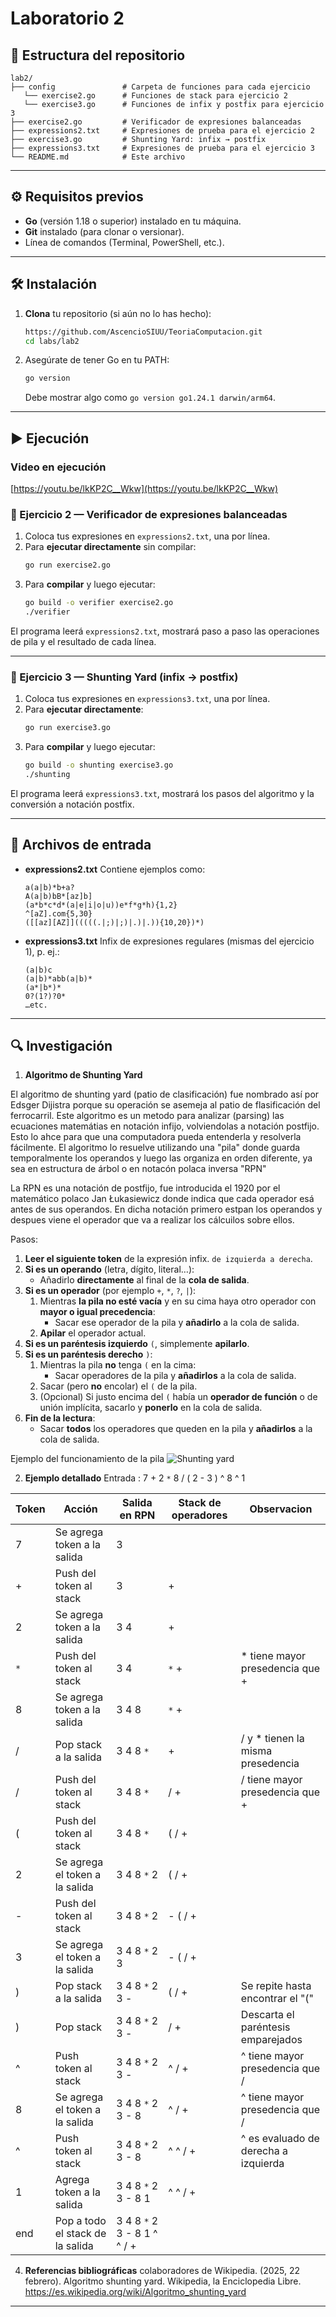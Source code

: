 # Laboratorio 2

## 📁 Estructura del repositorio

```
lab2/
├── config               # Carpeta de funciones para cada ejercicio
   └── exercise2.go      # Funciones de stack para ejercicio 2
   └── exercise3.go      # Funciones de infix y postfix para ejercicio 3
├── exercise2.go         # Verificador de expresiones balanceadas
├── expressions2.txt     # Expresiones de prueba para el ejercicio 2
├── exercise3.go         # Shunting Yard: infix → postfix
├── expressions3.txt     # Expresiones de prueba para el ejercicio 3
└── README.md            # Este archivo
```

---

## ⚙️ Requisitos previos

- **Go** (versión 1.18 o superior) instalado en tu máquina.
- **Git** instalado (para clonar o versionar).
- Línea de comandos (Terminal, PowerShell, etc.).

---

## 🛠️ Instalación

1. **Clona** tu repositorio (si aún no lo has hecho):
   ```bash
   https://github.com/AscencioSIUU/TeoriaComputacion.git
   cd labs/lab2
   ```
2. Asegúrate de tener Go en tu PATH:
   ```bash
   go version
   ```
   Debe mostrar algo como `go version go1.24.1 darwin/arm64`.

---

## ▶️ Ejecución

### Video en ejecución

[https://youtu.be/lkKP2C__Wkw](https://youtu.be/lkKP2C__Wkw)

### 🔹 Ejercicio 2 — Verificador de expresiones balanceadas

1. Coloca tus expresiones en `expressions2.txt`, una por línea.
2. Para **ejecutar directamente** sin compilar:
   ```bash
   go run exercise2.go
   ```
3. Para **compilar** y luego ejecutar:
   ```bash
   go build -o verifier exercise2.go
   ./verifier
   ```

El programa leerá `expressions2.txt`, mostrará paso a paso las operaciones de pila y el resultado de cada línea.

---

### 🔹 Ejercicio 3 — Shunting Yard (infix → postfix)

1. Coloca tus expresiones en `expressions3.txt`, una por línea.
2. Para **ejecutar directamente**:
   ```bash
   go run exercise3.go
   ```
3. Para **compilar** y luego ejecutar:
   ```bash
   go build -o shunting exercise3.go
   ./shunting
   ```

El programa leerá `expressions3.txt`, mostrará los pasos del algoritmo y la conversión a notación postfix.

---

## 📄 Archivos de entrada

- **expressions2.txt**
  Contiene ejemplos como:
  ```
  a(a|b)*b+a?
  A(a|b)bB*[az]b]
  (a*b*c*d*(a|e|i|o|u))e*f*g*h){1,2}
  ^[aZ].com{5,30}
  ([[az][AZ]](((((.|;)|;)|.)|.)){10,20})*)
  ```
- **expressions3.txt**
  Infix de expresiones regulares (mismas del ejercicio 1), p. ej.:
  ```
  (a|b)c
  (a|b)*abb(a|b)*
  (a*|b*)*
  0?(1?)?0*
  …etc.
  ```

---

## 🔍 Investigación

1. **Algoritmo de Shunting Yard**

El algoritmo de shunting yard (patio de clasificación) fue nombrado así por Edsger Dijistra porque su operación se asemeja al patio de flasificación del ferrocarril. Este algoritmo es un metodo para analizar (parsing) las ecuaciones matemátias en notación infijo, volviendolas a notación postfijo. Esto lo ahce para que una computadora pueda entenderla y resolverla fácilmente.
El algoritmo lo resuelve utilizando una "pila" donde guarda temporalmente los operandos y luego las organiza en orden diferente, ya sea en estructura de árbol o en notacón polaca inversa "RPN"

La RPN es una notación de postfijo, fue introducida el 1920 por el matemático polaco Jan Łukasiewicz donde indica que cada operador esá antes de sus operandos. En dicha notación primero estpan los operandos y despues viene el operador que va a realizar los cálcuilos sobre ellos.

Pasos:

1. **Leer el siguiente token** de la expresión infix. `de izquierda a derecha`.
2. **Si es un operando** (letra, dígito, literal…):
   - Añadirlo **directamente** al final de la **cola de salida**.
3. **Si es un operador** (por ejemplo `+`, `*`, `?`, `|`):
   1. Mientras **la pila no esté vacía** y en su cima haya otro operador con **mayor o igual precedencia**:
      - Sacar ese operador de la pila y **añadirlo** a la cola de salida.
   2. **Apilar** el operador actual.
4. **Si es un paréntesis izquierdo** `(`, simplemente **apilarlo**.
5. **Si es un paréntesis derecho** `)`:
   1. Mientras la pila **no** tenga `(` en la cima:
      - Sacar operadores de la pila y **añadirlos** a la cola de salida.
   2. Sacar (pero **no** encolar) el `(` de la pila.
   3. (Opcional) Si justo encima del `(` había un **operador de función** o de unión implícita, sacarlo y **ponerlo** en la cola de salida.
6. **Fin de la lectura**:
   - Sacar **todos** los operadores que queden en la pila y **añadirlos** a la cola de salida.

Ejemplo del funcionamiento de la pila
![Shunting yard](./Shunting_yard_ok.png)

2. **Ejemplo detallado**
   Entrada : 7 + 2 `*` 8 / ( 2 - 3 ) ^ 8 ^ 1

| Token | Acción                           | Salida en RPN               | Stack de operadores | Observacion                          |
| ----- | -------------------------------- | --------------------------- | ------------------- | ------------------------------------ |
| 7     | Se agrega token a la salida      | 3                           |                     |                                      |
| +     | Push del token al stack          | 3                           | +                   |                                      |
| 2     | Se agrega token a la salida      | 3 4                         | +                   |                                      |
| `*`   | Push del token al stack          | 3 4                         | `*` +               | \* tiene mayor presedencia que +     |
| 8     | Se agrega token a la salida      | 3 4 8                       | `*` +               |                                      |
| /     | Pop stack a la salida            | 3 4 8 `*`                   | +                   | / y \* tienen la misma presedencia   |
| /     | Push del token al stack          | 3 4 8 `*`                   | / +                 | / tiene mayor presedencia que +      |
| (     | Push del token al stack          | 3 4 8 `*`                   | ( / +               |                                      |
| 2     | Se agrega el token a la salida   | 3 4 8 `*` 2                 | ( / +               |                                      |
| -     | Push del token al stack          | 3 4 8 `*` 2                 | - ( / +             |                                      |
| 3     | Se agrega el token a la salida   | 3 4 8 `*` 2 3               | - ( / +             |                                      |
| )     | Pop stack a la salida            | 3 4 8 `*` 2 3 -             | ( / +               | Se repite hasta encontrar el "("     |
| )     | Pop stack                        | 3 4 8 `*` 2 3 -             | / +                 | Descarta el paréntesis emparejados   |
| ^     | Push token al stack              | 3 4 8 `*` 2 3 -             | ^ / +               | ^ tiene mayor presedencia que /      |
| 8     | Se agrega el token a la salida   | 3 4 8 `*` 2 3 - 8           | ^ / +               | ^ tiene mayor presedencia que /      |
| ^     | Push token al stack              | 3 4 8 `*` 2 3 - 8           | ^ ^ / +             | ^ es evaluado de derecha a izquierda |
| 1     | Agrega token a la salida         | 3 4 8 `*` 2 3 - 8 1         | ^ ^ / +             |                                      |
| end   | Pop a todo el stack de la salida | 3 4 8 `*` 2 3 - 8 1 ^ ^ / + |                     |                                      |

4. **Referencias bibliográficas**
colaboradores de Wikipedia. (2025, 22 febrero). Algoritmo shunting yard. Wikipedia, la Enciclopedia Libre. https://es.wikipedia.org/wiki/Algoritmo_shunting_yard

---

